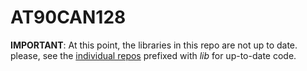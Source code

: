 # AT90CAN128

**IMPORTANT**: At this point, the libraries in this repo are not up to date. please, see the [individual repos](https://github.com/theformulacruisers?tab=repositories) prefixed with *lib* for up-to-date code.
